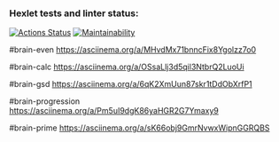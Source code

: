 ### Hexlet tests and linter status:
[![Actions Status](https://github.com/Zridq/python-project-49/actions/workflows/hexlet-check.yml/badge.svg)](https://github.com/Zridq/python-project-49/actions)
[![Maintainability](https://api.codeclimate.com/v1/badges/00eebc73eca517e76df0/maintainability)](https://codeclimate.com/github/Zridq/python-project-49/maintainability)

#brain-even
https://asciinema.org/a/MHvdMx71bnncFix8Ygolzz7o0

#brain-calc
https://asciinema.org/a/OSsaLlj3d5qil3NtbrQ2LuoUi

#brain-gsd
https://asciinema.org/a/6qK2XmUun87skr1tDdObXrfP1

#brain-progression
https://asciinema.org/a/Pm5uI9dgK86yaHGR2G7Ymaxy9

#brain-prime
https://asciinema.org/a/sK66obj9GmrNvwxWipnGGRQBS